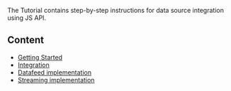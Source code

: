 The Tutorial contains step-by-step instructions for data source integration using JS API.

## Content

* [Getting Started](getting-started.md)
* [Integration](integration.md)
* [Datafeed implementation](datafeed-implementation.md)
* [Streaming implementation](streaming-implementation.md)
